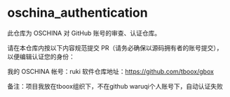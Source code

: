 # oschina_authentication
此仓库为 OSCHINA 对 GitHub 账号的审查、认证仓库。

请在本仓库内按以下内容规范提交 PR（请务必确保以源码拥有者的账号提交），以便编辑认证您的身份：

我的 OSCHINA 帐号：ruki
软件仓库地址：https://github.com/tboox/gbox

备注：项目我放在tboox组织下，不在github waruqi个人账号下，自动认证失败

